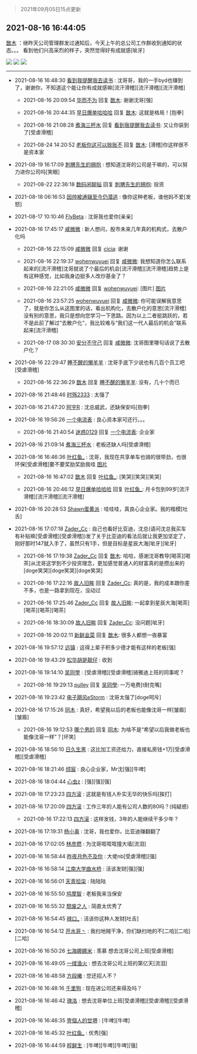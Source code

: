> 2021年09月05日15点更新
<link rel="stylesheet" href="https://cdn.jsdelivr.net/gh/taotie6/sampleJSON@main/css/photo_show.css">


 ## 2021-08-16 16:44:05 

 [㪚木](https://www.coolapk.com/feed/29250383?shareKey=ZjgyNzlmMWY2ODI1NjEzMTc4M2Q~) ：继昨天公司管理群发过通知后，今天上午的总公司工作群收到通知的状态。。。
看到他们兴高采烈的样子，突然觉得好有成就感[呲牙] 

<div class="album">
<img class="img-item" src="http://image.coolapk.com/feed/2021/0816/16/1081091_6c075dfc_3442_9011@853x4029.png" />
<img class="img-item" src="http://image.coolapk.com/feed/2021/0816/16/1081091_6184e538_3442_9013@1080x1095.jpeg" />
<img class="img-item" src="http://image.coolapk.com/feed/2021/0816/00/1081091_e098bb5a_6228_1463@906x3731.png" />
</div>

 ------- 

- 2021-08-16 16:48:30 [看到我提醒我去读书](uid=2577914) : 沈哥哥，我的一手byd也赚到了，谢谢你，不知道这个能让你有成就感嘛[流汗滑稽][流汗滑稽][流汗滑稽] 

    - 2021-08-16 20:09:54 [华而不为](uid=1212555) 回复 [㪚木](uid=1081091): 谢谢沈哥[强] 

    - 2021-08-16 20:44:35 [早日爆单哈哈哈](uid=2188936) 回复 [㪚木](uid=1081091): 这就是格局！[抱拳] 

    - 2021-08-16 21:08:28 [煮海三杯水](uid=695018) 回复 [看到我提醒我去读书](uid=2577914): 又让你装到了[受虐滑稽] 

    - 2021-08-24 14:20:52 [老板你这可以赊账不](uid=3114123) 回复 [㪚木](uid=1081091): [滑稽]你这样很不是资本家 

- 2021-08-19 16:17:09 [刺猬先生的拥抱](uid=1822744) : 想知道沈哥的公司是干嘛的，可以努力进你公司吗[笑眼] 

    - 2021-08-22 22:36:18 [数码闲聊毡](uid=783793) 回复 [刺猬先生的拥抱](uid=1822744): 投资 

- 2021-08-18 06:16:53 [因帅被通辑至今仍潜逃](uid=832365) : 像你这种老板，谁他妈不爱[发怒] 

- 2021-08-17 10:10:46 [FlyBeta](uid=507156) : 沈哥我也爱你[亲亲] 

- 2021-08-16 17:45:17 [咸微微](uid=1248718) : 新人想问，股市未来几年真的机构式，去散户化吗 

    - 2021-08-16 22:15:09 [咸微微](uid=1248718) 回复 [cicia](uid=6177749): 谢谢 

    - 2021-08-16 22:19:37 [wohenwuyuei](uid=1096665) 回复 [咸微微](uid=1248718): 我想知道你怎么联系起来的[流汗滑稽]沈哥就说了个最后的机会[流汗滑稽][流汗滑稽]趋势上是有这种感觉，比如我身边挺多人改炒基金了？ 

    - 2021-08-16 22:21:05 [咸微微](uid=1248718) 回复 [wohenwuyuei](uid=1096665): [图片] [图片](http://image.coolapk.com/feed/2021/0816/22/1248718_7b5cbea7_3665_03@688x1920.jpeg)

    - 2021-08-16 23:57:25 [wohenwuyuei](uid=1096665) 回复 [咸微微](uid=1248718): 你可能误解我意思了，就是你怎么从这图里的话，看出机构化，去散户化的意思[流汗滑稽]没有别的意思，我只是想向您学习一下思路。因为以上二者挺跳跃的，若不是此前了解过“去散户化”，我比较难与“我们这一代人最后的机会”联系起来[流汗滑稽] 

    - 2021-08-17 08:30:30 [安分不守己](uid=708582) 回复 [咸微微](uid=1248718): 沈哥图里哪句话说了去散户化？ 

- 2021-08-16 22:29:47 [睡不醒的懒羊羊](uid=4242505) : 沈哥手底下少说也有几百个员工吧[受虐滑稽] 

    - 2021-08-16 22:36:29 [㪚木](uid=1081091) 回复 [睡不醒的懒羊羊](uid=4242505): 没有，几十个而已 

- 2021-08-16 21:48:46 [时殇2333](uid=615479) : 太强了 

- 2021-08-16 21:47:20 [阿宇R](uid=4379418) : 沈总威武，还缺保安吗[抱拳] 

- 2021-08-16 19:56:26 [一个电流表](uid=1161578) : 良心资本家可还行。。。 

    - 2021-08-16 21:40:54 [迷惑0129](uid=3363550) 回复 [一个电流表](uid=1161578): 企业家 

- 2021-08-16 21:09:14 [煮海三杯水](uid=695018) : 老板还缺人吗[受虐滑稽] 

- 2021-08-16 16:46:36 [叶红鱼_](uid=728808) : 沈哥，我现在共享单车也骑的很带劲，也很环保[受虐滑稽]要不要奖励奖励我哇 [图片](http://image.coolapk.com/feed/2021/0816/16/728808_55748134_3593_2357@204x302.gif)

    - 2021-08-16 16:47:02 [㪚木](uid=1081091) 回复 [叶红鱼_](uid=728808): [笑哭][笑哭][笑哭] 

    - 2021-08-16 20:46:12 [早日爆单哈哈哈](uid=2188936) 回复 [叶红鱼_](uid=728808): 月卡包到99岁[流汗滑稽][流汗滑稽][流汗滑稽] 

- 2021-08-16 20:28:53 [Shawn蛋黄派](uid=2642278) : 哇哇哇，真良心企业家。我的楷模[吐舌] 

- 2021-08-16 17:07:18 [Zader_Cc](uid=1453125) : 自己也看好比亚迪，沈总(请问沈总我买车有补贴嘛[受虐滑稽][受虐滑稽])发了关于比亚迪的看法后就让我更加坚定了，刚好那时147就入手了，虽然只有1手，但是目标是星辰大海[呲牙][呲牙] 

    - 2021-08-16 17:19:38 [Zader_Cc](uid=1453125) 回复 [㪚木](uid=1081091): 哈哈，感谢沈哥教导[喝茶][喝茶]从沈哥这学到不少投资理念，更加感觉普通人的财富真的是攒出来的[doge笑哭][doge笑哭][doge笑哭] 

    - 2021-08-16 17:22:16 [故人旧眸](uid=5481001) 回复 [Zader_Cc](uid=1453125): 真的是，我的成本跟你差不多，也是一路拿到现在，没动过 

    - 2021-08-16 17:25:46 [Zader_Cc](uid=1453125) 回复 [故人旧眸](uid=5481001): 一起拿到星辰大海[喝茶][喝茶][喝茶][喝茶] 

    - 2021-08-16 18:30:09 [故人旧眸](uid=5481001) 回复 [Zader_Cc](uid=1453125): 没问题[呲牙] 

    - 2021-08-16 20:02:11 [新鲜韭菜](uid=1735035) 回复 [㪚木](uid=1081091): 很多人都想一夜暴富 

- 2021-08-16 19:57:12 [远镇](uid=1471248) : 这得上辈子积多少德才能有这样的老板[强] 

- 2021-08-16 19:43:29 [松华胡是靓仔](uid=692318) : 收到 

- 2021-08-16 19:14:10 [吴同學](uid=1320218) : [受虐滑稽][受虐滑稽]骑雅迪上班的同事呢？ 

    - 2021-08-16 19:29:13 [pulley](uid=391132) 回复 [吴同學](uid=1320218): 一万电费[t耐克嘴] 

- 2021-08-16 19:23:42 [电子飓风eStorm](uid=3263736) : 沈哥太强了[doge呵斥] 

- 2021-08-16 17:15:26 [同木](uid=1025864) : 真好，希望我以后的老板也能像沈哥一样[皱眉][皱眉] 

    - 2021-08-16 19:12:53 [哪个男的](uid=1057736) 回复 [同木](uid=1025864): 为啥不是“希望以后我做老板也能像沈哥一样”？[坏笑] 

- 2021-08-16 18:56:10 [日久生黑](uid=1062678) : 这比加工资还给力，直接私房钱+1万[受虐滑稽][受虐滑稽] 

- 2021-08-16 18:21:46 [颀宸](uid=2544752) : 良心企业家，Mr沈[强][牛啤] 

- 2021-08-16 18:04:44 [心虫z](uid=151532) : [强][强][强] 

- 2021-08-16 17:23:23 [四方滚](uid=851755) : 这就是有钱人朴实无华的快乐吗[挨打] 

- 2021-08-16 17:20:09 [四方滚](uid=851755) : 工作三年的人能有公司人数的80吗？(纯疑惑) 

    - 2021-08-16 17:22:13 [四方滚](uid=851755) : 这样发钱，3年的人能继续干多少年？ 

- 2021-08-16 17:19:31 [杨小奥](uid=771111) : 沈哥，我也爱你，比亚迪赚翻翻了 

- 2021-08-16 17:02:05 [林彦燃](uid=1381815) : 为沈哥哐哐哐撞大墙[流泪] 

- 2021-08-16 16:58:44 [昨夜月色不及你](uid=1950739) : 大佬nb[受虐滑稽][强] 

- 2021-08-16 16:58:14 [江南大学曲水桥](uid=2825228) : 活该发财[强][强] 

- 2021-08-16 16:56:01 [天青拾柒](uid=2874164) : 陆陆陆 

- 2021-08-16 16:55:50 [鸠摩智](uid=861714) : 老板我来当保安 

- 2021-08-16 16:55:32 [颓废之人](uid=369286) : 简直太优秀了 

- 2021-08-16 16:54:45 [禄口_](uid=1005884) : 活该你这种人发财[吐舌] 

- 2021-08-16 16:54:12 [开水哥丶](uid=608451) : 我扫地贼干净，你们缺扫地的不[二哈][二哈][二哈] 

- 2021-08-16 16:50:26 [七海娜娜米](uid=2406420) : 羡慕 想去沈哥公司上班[受虐滑稽] 

- 2021-08-16 16:49:05 [一缕渔火](uid=828554) : 想去沈哥公司上班的第亿天[流泪] 

- 2021-08-16 16:48:58 [方段曦](uid=1536397) : 您还招人不？ 

- 2021-08-16 16:48:16 [千里狗](uid=2616721) : 现在进公司还来得及吗？ 

- 2021-08-16 16:46:42 [瑰洛](uid=1623465) : 想去沈哥单位上班[受虐滑稽][受虐滑稽][受虐滑稽] 

- 2021-08-16 16:46:35 [壹個人的丗堺](uid=1461483) : [牛啤][牛啤] 

- 2021-08-16 16:45:32 [叶红鱼_](uid=728808) : 优秀[强] 

- 2021-08-16 16:44:59 [程鲜生](uid=845250) : [牛啤][牛啤][牛啤][强] 

